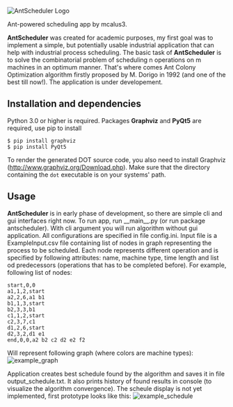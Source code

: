 ![AntScheduler Logo](https://github.com/mcalus3/AntScheduler/blob/master/docs/AntScheduler_logo.png)

Ant-powered scheduling app by mcalus3.

**AntScheduler** was created for academic purposes, my first goal was to implement a simple, but potentially usable industrial application that can help with industrial process scheduling. The basic task of **AntScheduler** is to solve the combinatorial problem of scheduling n operations on m machines in an optimum manner. That's where comes Ant Colony Optimization algorithm firstly proposed by M. Dorigo in 1992 (and one of the best till now!). The application is under developement.

## Installation and dependencies

Python 3.0 or higher is required.
Packages **Graphviz** and **PyQt5** are required, use pip to install
```erb
$ pip install graphviz
$ pip install PyQt5
```
To render the generated DOT source code, you also need to install Graphviz (http://www.graphviz.org/Download.php).
Make sure that the directory containing the ``dot`` executable is on your systems' path.

## Usage

**AntScheduler** is in early phase of development, so there are simple cli and gui interfaces right now.  To run app, run &#95;&#95;main&#95;&#95;.py (or run package antscheduler). With cli argument you will run algorithm without gui application. All configurations are specified in file config.ini. Input file is a ExampleInput.csv file containing list of nodes in graph representing the process to be scheduled. Each node represents different operation and is specified by following attributes: name, machine type, time length and list od predecessors (operations that has to be completed before). For example, following list of nodes:
```erb
start,0,0
a1,1,2,start
a2,2,6,a1 b1
b1,1,3,start
b2,3,3,b1
c1,1,2,start
c2,3,7,c1
d1,2,6,start
d2,3,2,d1 e1
end,0,0,a2 b2 c2 d2 e2 f2
```
Will represent following graph (where colors are machine types):
![example_graph](https://github.com/mcalus3/AntScheduler/blob/master/docs/example_graph.png)

Application creates best schedule found by the algorithm and saves it in file output_schedule.txt. It also prints history of found results in console (to visualize the algorithm convergence). The scheule display is not yet implemented, first prototype looks like this:
![example_schedule](https://github.com/mcalus3/AntScheduler/blob/master/docs/example_schedule.png)
